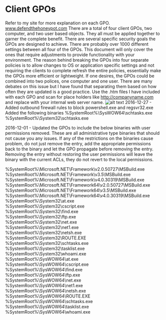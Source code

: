 # Client GPOs
Refer to my site for more explanation on each GPO.  www.defendthehoneypot.com
There are a total of four client GPOs, two computer, and two user based objects.  They all must be applied together to garner the complete benefit.  There are several specific security goals the GPOs are designed to achieve.  There are probably over 1000 different settings between all four of the GPOs.  This document will only cover the ones that require adjustments to provide functionality with your environment.  The reason behind breaking the GPOs into four separate policies is to allow changes to OS or application specific settings and not requiring the clients to complete refresh the entire policies, essentially make the GPOs more efficient or lightweight.  If one desires, the GPOs could be combined into two polices, one computer and one user.  There are many debates on this issue but I have found that separating them based on how often they are updated is a good practice.  Use the .htm files I have included with each GPO and scan for place holders like http://companyname.com and replace with your internal web server name.
![alt text](https://drive.google.com/open?id=0BwU5uQOIeKnJdlk0ekQ3YlRvT2c "Administrator")
2016-12-27 - Added outbound firewall rules to block powershell.exe and regsvr32.exe
Added the following binaries
%SystemRoot%\SysWOW64\schtasks.exe</br>
%SystemRoot%\System32\schtasks.exe</br>

2016-12-01 - Updated the GPOs to include the below binaries with user permissions removed.  These are all administrative type binaries that should not cause you any issues.  If any of the restrictions on the binaries cause problem, do not just remove the entry, add the appropriate permissions back to the binary and let the GPO propagate before removing the entry.  Removing the entry without restoring the user permissions will leave the binary with the current ACLs, they do not revert to the local permissions.

%SystemRoot%\Microsoft.NET\Framework\v2.0.50727\MSBuild.exe</br>
%SystemRoot%\Microsoft.NET\Framework\v3.5\MSBuild.exe</br>
%SystemRoot%\Microsoft.NET\Framework\v4.0.30319\MSBuild.exe</br>
%SystemRoot%\Microsoft.NET\Framework64\v2.0.50727\MSBuild.exe</br>
%SystemRoot%\Microsoft.NET\Framework64\v3.5\MSBuild.exe</br>
%SystemRoot%\Microsoft.NET\Framework64\v4.0.30319\MSBuild.exe</br>
%SystemRoot%\System32\at.exe</br>
%SystemRoot%\System32\cscript.exe</br>
%SystemRoot%\System32\find.exe</br>
%SystemRoot%\System32\ftp.exe</br>
%SystemRoot%\System32\net.exe</br>
%SystemRoot%\System32\net1.exe</br>
%SystemRoot%\System32\netsh.exe</br>
%SystemRoot%\System32\ROUTE.EXE</br>
%SystemRoot%\System32\schtasks.exe</br>
%SystemRoot%\System32\tasklist.exe</br>
%SystemRoot%\System32\whoami.exe</br>
%SystemRoot%\SysWOW64\at.exe</br>
%SystemRoot%\SysWOW64\cscript.exe</br>
%SystemRoot%\SysWOW64\find.exe</br>
%SystemRoot%\SysWOW64\ftp.exe</br>
%SystemRoot%\SysWOW64\net.exe</br>
%SystemRoot%\SysWOW64\net1.exe</br>
%SystemRoot%\SysWOW64\netsh.exe</br>
%SystemRoot%\SysWOW64\ROUTE.EXE</br>
%SystemRoot%\SysWOW64\schtasks.exe</br>
%SystemRoot%\SysWOW64\tasklist.exe</br>
%SystemRoot%\SysWOW64\whoami.exe</br>

